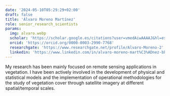 ```yaml
---
date: '2024-05-10T05:29:29+02:00'
draft: false
title: 'Álvaro Moreno Martínez'
role: senior_research_scientists
params:
  img: alvaro.webp
  scholar: 'https://scholar.google.es/citations?user=vmedAiwAAAAJ&hl=es'
  orcid: 'https://orcid.org/0000-0003-2990-7768'
  researchgate: 'https://www.researchgate.net/profile/Alvaro-Moreno-2'
  linkedin: 'https://www.linkedin.com/in/alvaro-moreno-mart%C3%ADnez-bb193229/?originalSubdomain=es'
---
```


My research has been mainly focused on remote sensing applications in vegetation. I have been actively involved in the development of physical and statistical models and the implementation of operational methodologies for the study of vegetation cover through satellite imagery at different spatial/temporal scales.
